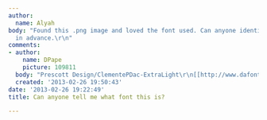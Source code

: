 ```yaml
---
author:
  name: Alyah
body: "Found this .png image and loved the font used. Can anyone identify? Thank you
  in advance.\r\n"
comments:
- author:
    name: DPape
    picture: 109811
  body: "Prescott Design/ClementePDac-ExtraLight\r\n[[http://www.dafont.com/search.php?q=Clemente&text=azure]][img:sites/default/files/old-images/azure1_3448.jpg]"
  created: '2013-02-26 19:50:43'
date: '2013-02-26 19:22:49'
title: Can anyone tell me what font this is?

---
```

